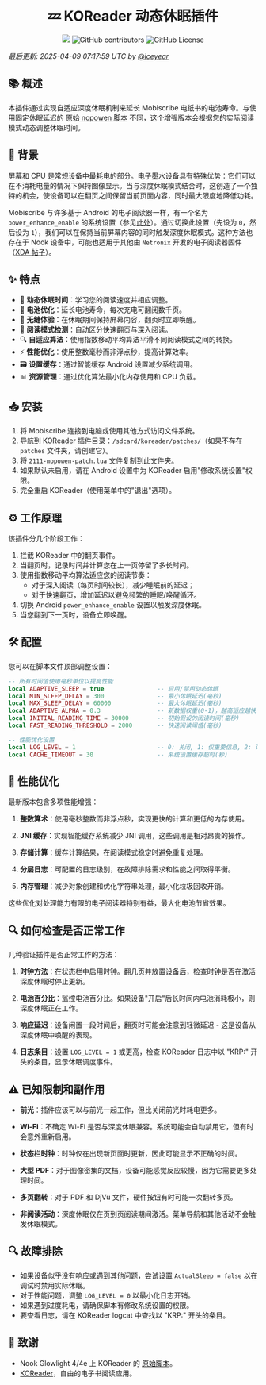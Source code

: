<div align="center">

# 💤 KOReader 动态休眠插件

<a title="hits" target="_blank" href="https://github.com/iceyear/mopowen"><img src="https://hits.b3log.org/iceyear/mopowen.svg" ></a> ![GitHub contributors](https://img.shields.io/github/contributors/iceyear/mopowen) ![GitHub License](https://img.shields.io/github/license/iceyear/mopowen)

</div>

*最后更新: 2025-04-09 07:17:59 UTC by [@iceyear](https://github.com/iceyear)*

## 📚 概述

本插件通过实现自适应深度休眠机制来延长 Mobiscribe 电纸书的电池寿命。与使用固定休眠延迟的 [原始 nopowen 脚本](https://github.com/Codereamp/nopowen) 不同，这个增强版本会根据您的实际阅读模式动态调整休眠时间。

## 🔋 背景

屏幕和 CPU 是常规设备中最耗电的部分。电子墨水设备具有特殊优势：它们可以在不消耗电量的情况下保持图像显示。当与深度休眠模式结合时，这创造了一个独特的机会，使设备可以在翻页之间保留当前页面内容，同时最大限度地降低功耗。

Mobiscribe 与许多基于 Android 的电子阅读器一样，有一个名为 `power_enhance_enable` 的系统设置（参见[此处](https://github.com/webpad/eNote-SDK?tab=readme-ov-file#appendix)）。通过切换此设置（先设为 `0`，然后设为 `1`），我们可以在保持当前屏幕内容的同时触发深度休眠模式。这种方法也存在于 Nook 设备中，可能也适用于其他由 `Netronix` 开发的电子阅读器固件（[XDA 帖子](https://xdaforums.com/t/some-new-information-regarding-glowlight-4-deep-sleep-and-possibly-other-eink-devices.4630059/)）。

## ✨ 特点

- 🔄 **动态休眠时间**：学习您的阅读速度并相应调整。
- 🔋 **电池优化**：延长电池寿命，每次充电可翻阅数千页。
- 📖 **无缝体验**：在休眠期间保持屏幕内容，翻页时立即唤醒。
- 🧠 **阅读模式检测**：自动区分快速翻页与深入阅读。
- 🔍 **自适应算法**：使用指数移动平均算法平滑不同阅读模式之间的转换。
- ⚡ **性能优化**：使用整数毫秒而非浮点秒，提高计算效率。
- 🗃️ **设置缓存**：通过智能缓存 Android 设置减少系统调用。
- 📊 **资源管理**：通过优化算法最小化内存使用和 CPU 负载。

## 📥 安装

1. 将 Mobiscribe 连接到电脑或使用其他方式访问文件系统。
2. 导航到 KOReader 插件目录：`/sdcard/koreader/patches/`（如果不存在 `patches` 文件夹，请创建它）。
3. 将 `2111-mopowen-patch.lua` 文件复制到此文件夹。
4. 如果默认未启用，请在 Android 设置中为 KOReader 启用"修改系统设置"权限。
5. 完全重启 KOReader（使用菜单中的"退出"选项）。

## ⚙️ 工作原理

该插件分几个阶段工作：

1. 拦截 KOReader 中的翻页事件。
2. 当翻页时，记录时间并计算您在上一页停留了多长时间。
3. 使用指数移动平均算法适应您的阅读节奏：
   - 对于深入阅读（每页时间较长），减少睡眠前的延迟；
   - 对于快速翻页，增加延迟以避免频繁的睡眠/唤醒循环。
4. 切换 Android `power_enhance_enable` 设置以触发深度休眠。
5. 当您翻到下一页时，设备立即唤醒。

## 🛠️ 配置

您可以在脚本文件顶部调整设置：

```lua
-- 所有时间值使用毫秒单位以提高性能
local ADAPTIVE_SLEEP = true               -- 启用/禁用动态休眠
local MIN_SLEEP_DELAY = 300               -- 最小休眠延迟(毫秒)
local MAX_SLEEP_DELAY = 60000             -- 最大休眠延迟(毫秒)
local ADAPTIVE_ALPHA = 0.3                -- 新数据权重(0-1)，越高适应越快
local INITIAL_READING_TIME = 30000        -- 初始假设的阅读时间(毫秒)
local FAST_READING_THRESHOLD = 2000       -- 快速阅读阈值(毫秒)

-- 性能优化设置
local LOG_LEVEL = 1                       -- 0: 关闭, 1: 仅重要信息, 2: 详细
local CACHE_TIMEOUT = 30                  -- 系统设置缓存超时(秒)
```

## 🚀 性能优化

最新版本包含多项性能增强：

1. **整数算术**：使用毫秒整数而非浮点秒，实现更快的计算和更低的内存使用。

2. **JNI 缓存**：实现智能缓存系统减少 JNI 调用，这些调用是相对昂贵的操作。

3. **存储计算**：缓存计算结果，在阅读模式稳定时避免重复处理。

4. **分层日志**：可配置的日志级别，在故障排除需求和性能之间取得平衡。

5. **内存管理**：减少对象创建和优化字符串处理，最小化垃圾回收开销。

这些优化对处理能力有限的电子阅读器特别有益，最大化电池节省效果。

## 🔍 如何检查是否正常工作

几种验证插件是否正常工作的方法：

1. **时钟方法**：在状态栏中启用时钟。翻几页并放置设备后，检查时钟是否在激活深度休眠时停止更新。

2. **电池百分比**：监控电池百分比。如果设备"开启"后长时间内电池消耗极小，则深度休眠正在工作。

3. **响应延迟**：设备闲置一段时间后，翻页时可能会注意到轻微延迟 - 这是设备从深度休眠中唤醒的表现。

4. **日志条目**：设置 `LOG_LEVEL = 1` 或更高，检查 KOReader 日志中以 "KRP:" 开头的条目，显示休眠调度事件。

## ⚠️ 已知限制和副作用

- **前光**：插件应该可以与前光一起工作，但比关闭前光时耗电更多。

- **Wi-Fi**：不确定 Wi-Fi 是否与深度休眠兼容。系统可能会自动禁用它，但有时会意外重新启用。

- **状态栏时钟**：时钟仅在出现新页面时更新，因此可能显示不正确的时间。

- **大型 PDF**：对于图像密集的文档，设备可能感觉反应较慢，因为它需要更多处理时间。

- **多页翻转**：对于 PDF 和 DjVu 文件，硬件按钮有时可能一次翻转多页。

- **非阅读活动**：深度休眠仅在页到页阅读期间激活。菜单导航和其他活动不会触发休眠模式。

## 🔍 故障排除

- 如果设备似乎没有响应或遇到其他问题，尝试设置 `ActualSleep = false` 以在调试时禁用实际休眠。
- 对于性能问题，调整 `LOG_LEVEL = 0` 以最小化日志开销。
- 如果遇到过度耗电，请确保脚本有修改系统设置的权限。
- 要查看日志，请在 KOReader logcat 中查找以 "KRP:" 开头的条目。

## 🙏 致谢

- Nook Glowlight 4/4e 上 KOReader 的 [原始脚本](https://github.com/Codereamp/nopowen)。
- [KOReader](https://github.com/koreader/koreader)，自由的电子书阅读应用。
